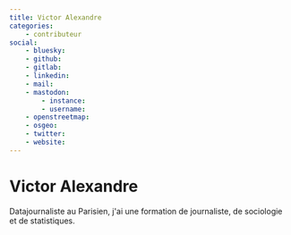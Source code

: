 ```yaml
---
title: Victor Alexandre
categories:
    - contributeur
social:
    - bluesky:
    - github:
    - gitlab:
    - linkedin:
    - mail:
    - mastodon:
        - instance:
        - username:
    - openstreetmap:
    - osgeo:
    - twitter:
    - website:
---
```


# Victor Alexandre

<!-- --8<-- [start:author-sign-block] -->

Datajournaliste au Parisien, j'ai une formation de journaliste, de sociologie et de statistiques.

<!-- --8<-- [end:author-sign-block] -->
